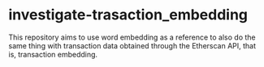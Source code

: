 # investigate-trasaction_embedding
This repository aims to use word embedding as a reference to also do the same thing with transaction data obtained through the Etherscan API, that is, transaction embedding.
